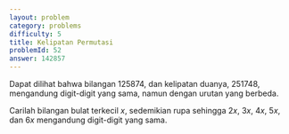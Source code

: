 ```yaml
---
layout: problem
category: problems
difficulty: 5
title: Kelipatan Permutasi
problemId: 52
answer: 142857
---
```

Dapat dilihat bahwa bilangan 125874, dan kelipatan duanya, 251748, mengandung digit-digit yang sama, namun dengan urutan yang berbeda.

Carilah bilangan bulat terkecil *x*, sedemikian rupa sehingga 2*x*, 3*x*, 4*x*, 5*x*, dan 6*x* mengandung digit-digit yang sama.
